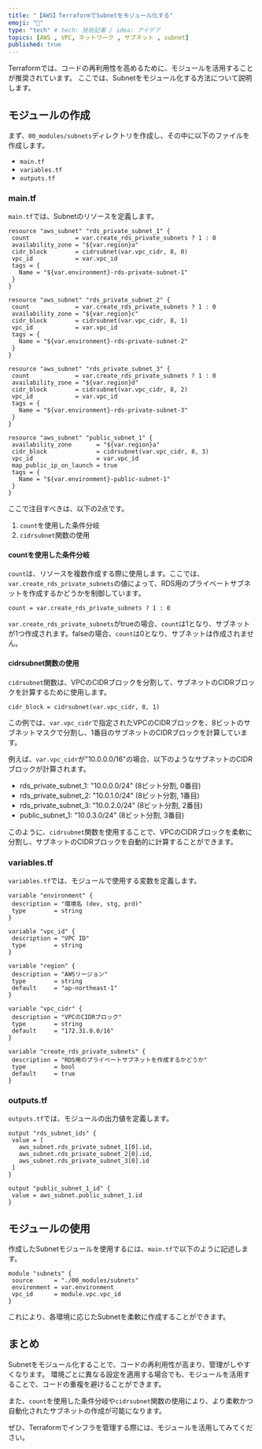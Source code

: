 ```yaml
---
title: "【AWS】TerraformでSubnetをモジュール化する"
emoji: "🎢"
type: "tech" # tech: 技術記事 / idea: アイデア
topics: [AWS , VPC, ネットワーク , サブネット , subnet]
published: true
---
```


Terraformでは、コードの再利用性を高めるために、モジュールを活用することが推奨されています。
ここでは、Subnetをモジュール化する方法について説明します。

## モジュールの作成

まず、```00_modules/subnets```ディレクトリを作成し、その中に以下のファイルを作成します。

- ```main.tf```
- ```variables.tf```
- ```outputs.tf```

### main.tf

```main.tf```では、Subnetのリソースを定義します。

```hcl
resource "aws_subnet" "rds_private_subnet_1" {
 count             = var.create_rds_private_subnets ? 1 : 0
 availability_zone = "${var.region}a"
 cidr_block        = cidrsubnet(var.vpc_cidr, 8, 0)
 vpc_id            = var.vpc_id
 tags = {
   Name = "${var.environment}-rds-private-subnet-1"
 }
}

resource "aws_subnet" "rds_private_subnet_2" {
 count             = var.create_rds_private_subnets ? 1 : 0
 availability_zone = "${var.region}c"
 cidr_block        = cidrsubnet(var.vpc_cidr, 8, 1)
 vpc_id            = var.vpc_id
 tags = {
   Name = "${var.environment}-rds-private-subnet-2"
 }
}

resource "aws_subnet" "rds_private_subnet_3" {
 count             = var.create_rds_private_subnets ? 1 : 0
 availability_zone = "${var.region}d"
 cidr_block        = cidrsubnet(var.vpc_cidr, 8, 2)
 vpc_id            = var.vpc_id
 tags = {
   Name = "${var.environment}-rds-private-subnet-3"
 }
}

resource "aws_subnet" "public_subnet_1" {
 availability_zone       = "${var.region}a"
 cidr_block              = cidrsubnet(var.vpc_cidr, 8, 3)
 vpc_id                  = var.vpc_id
 map_public_ip_on_launch = true
 tags = {
   Name = "${var.environment}-public-subnet-1"
 }
}
```

ここで注目すべきは、以下の2点です。

1. ```count```を使用した条件分岐
2. ```cidrsubnet```関数の使用

#### countを使用した条件分岐

```count```は、リソースを複数作成する際に使用します。ここでは、```var.create_rds_private_subnets```の値によって、RDS用のプライベートサブネットを作成するかどうかを制御しています。

```hcl
count = var.create_rds_private_subnets ? 1 : 0
```

```var.create_rds_private_subnets```がtrueの場合、```count```は1となり、サブネットが1つ作成されます。falseの場合、```count```は0となり、サブネットは作成されません。

#### cidrsubnet関数の使用

```cidrsubnet```関数は、VPCのCIDRブロックを分割して、サブネットのCIDRブロックを計算するために使用します。

```hcl
cidr_block = cidrsubnet(var.vpc_cidr, 8, 1)
```

この例では、```var.vpc_cidr```で指定されたVPCのCIDRブロックを、8ビットのサブネットマスクで分割し、1番目のサブネットのCIDRブロックを計算しています。

例えば、```var.vpc_cidr```が"10.0.0.0/16"の場合、以下のようなサブネットのCIDRブロックが計算されます。

- rds_private_subnet_1: "10.0.0.0/24" (8ビット分割, 0番目)
- rds_private_subnet_2: "10.0.1.0/24" (8ビット分割, 1番目)
- rds_private_subnet_3: "10.0.2.0/24" (8ビット分割, 2番目)
- public_subnet_1: "10.0.3.0/24" (8ビット分割, 3番目)

このように、```cidrsubnet```関数を使用することで、VPCのCIDRブロックを柔軟に分割し、サブネットのCIDRブロックを自動的に計算することができます。

### variables.tf

```variables.tf```では、モジュールで使用する変数を定義します。

```hcl
variable "environment" {
 description = "環境名 (dev, stg, prd)"
 type        = string
}

variable "vpc_id" {
 description = "VPC ID"
 type        = string
}

variable "region" {
 description = "AWSリージョン"
 type        = string
 default     = "ap-northeast-1"
}

variable "vpc_cidr" {
 description = "VPCのCIDRブロック"
 type        = string
 default     = "172.31.0.0/16"
}

variable "create_rds_private_subnets" {
 description = "RDS用のプライベートサブネットを作成するかどうか"
 type        = bool
 default     = true
}
```

### outputs.tf

```outputs.tf```では、モジュールの出力値を定義します。

```hcl
output "rds_subnet_ids" {
 value = [
   aws_subnet.rds_private_subnet_1[0].id,
   aws_subnet.rds_private_subnet_2[0].id,
   aws_subnet.rds_private_subnet_3[0].id
 ]
}

output "public_subnet_1_id" {
 value = aws_subnet.public_subnet_1.id
}
```

## モジュールの使用

作成したSubnetモジュールを使用するには、```main.tf```で以下のように記述します。

```hcl
module "subnets" {
 source      = "./00_modules/subnets"
 environment = var.environment
 vpc_id      = module.vpc.vpc_id
}
```

これにより、各環境に応じたSubnetを柔軟に作成することができます。

## まとめ

Subnetをモジュール化することで、コードの再利用性が高まり、管理がしやすくなります。
環境ごとに異なる設定を適用する場合でも、モジュールを活用することで、コードの重複を避けることができます。

また、```count```を使用した条件分岐や```cidrsubnet```関数の使用により、より柔軟かつ自動化されたサブネットの作成が可能になります。

ぜひ、Terraformでインフラを管理する際には、モジュールを活用してみてください。